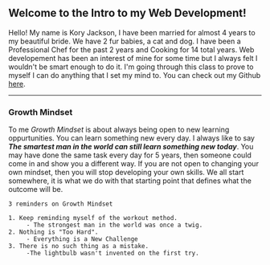 ## Welcome to the Intro to my Web Development!

Hello! My name is Kory Jackson, I have been married for almost 4 years to my beautiful bride. We have 2 fur babies, a cat and dog. I have been a Professional Chef for the past 2 years and Cooking for 14 total years. Web developement has been an interest of mine for some time but I always felt I wouldn't be smart enough to do it. I'm going through this class to prove to myself I can do anything that I set my mind to. You can check out my Github [here](https://github.com/Dirrbick).

---

### Growth Mindset

To me _Growth Mindset_ is about always being open to new learning oppurtunities. You can learn something new every day. I always like to say ***The smartest man in the world can still learn something new today***. You may have done the same task every day for 5 years, then someone could come in and show you a different way. If you are not open to changing your own mindset, then you will stop developing your own skills. We all start somewhere, it is what we do with that starting point that defines what the outcome will be.



```
3 reminders on Growth Mindset

1. Keep reminding myself of the workout method.
     - The strongest man in the world was once a twig.
2. Nothing is "Too Hard".
     - Everything is a New Challenge
3. There is no such thing as a mistake.
     -The lightbulb wasn't invented on the first try.
```
